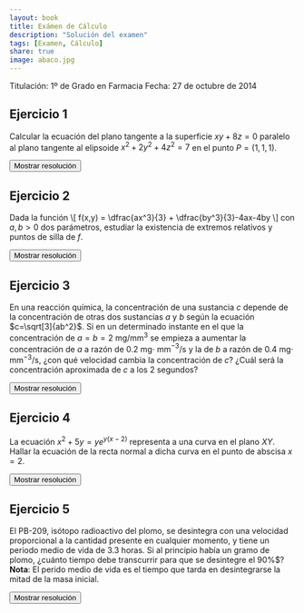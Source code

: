 ```yaml
---
layout: book
title: Exámen de Cálculo
description: "Solución del examen"
tags: [Examen, Cálculo]
share: true
image: abaco.jpg
---
```


Titulación: 1º de Grado en Farmacia
Fecha: 27 de octubre de 2014

## Ejercicio 1
Calcular la ecuación del plano tangente a la superficie $xy+8z=0$ paralelo al plano tangente al elipsoide $x^2+2y^2+4z^2=7$ en el punto $P=(1, 1, 1)$.

<div><button class="resolution">Mostrar resolución</button></div>
<div id="resolution" class="center" style="display: none">
<iframe width="640" height="360" src="//www.youtube.com/embed/2_OA0GmIZs8" frameborder="0" allowfullscreen></iframe>
</div>

## Ejercicio 2
Dada la función
\\[
f(x,y) = \dfrac{ax^3}{3} + \dfrac{by^3}{3}-4ax-4by
\\]
con $a,b>0$ dos parámetros, estudiar la existencia de extremos relativos y puntos de silla de $f$.

<div><button class="resolution">Mostrar resolución</button></div>
<div id="resolution" class="center" style="display: none">
<iframe width="640" height="360" src="//www.youtube.com/embed/3SXN3rX-w0Y" frameborder="0" allowfullscreen></iframe>
</div>

## Ejercicio 3
En una reacción química, la concentración de una sustancia $c$ depende de la concentración de otras dos sustancias $a$ y $b$ según la ecuación $c=\sqrt[3]{ab^2}$. Si en un determinado instante en el que la concentración de $a=b=2$ mg/mm$^3$ se empieza a aumentar la concentración de $a$ a razón de $0.2$ mg$\cdot$ mm$^{-3}$/s y la de $b$ a razón de $0.4$ mg$\cdot$ mm$^{-3}$/s, ¿con qué velocidad cambia la concentración de $c$? ¿Cuál será la concentración aproximada de $c$ a los 2 segundos?

<div><button class="resolution">Mostrar resolución</button></div>
<div id="resolution" class="center" style="display: none">
<iframe width="640" height="360" src="//www.youtube.com/embed/_VrG135B96s" frameborder="0" allowfullscreen></iframe>
</div>

## Ejercicio 4
La ecuación $x^2+5y=ye^{y(x-2)}$ representa a una curva en el plano $XY$. Hallar la ecuación de la recta normal a dicha curva en el punto de abscisa $x=2$.

<div><button class="resolution">Mostrar resolución</button></div>
<div id="resolution" class="center" style="display: none">
<iframe width="640" height="360" src="//www.youtube.com/embed/jcwpIn0K_Ag" frameborder="0" allowfullscreen></iframe>
</div>

## Ejercicio 5
El PB-209, isótopo radioactivo del plomo, se desintegra con una velocidad proporcional a la cantidad presente en cualquier momento, y tiene un periodo medio de vida de $3.3$ horas. Si al principio había un gramo de plomo, ¿cuánto tiempo debe transcurrir para que se desintegre el  90%$?  
**Nota**: El perido medio de vida es el tiempo que tarda en desintegrarse la mitad de la masa inicial.

<div><button class="resolution">Mostrar resolución</button></div>
<div id="resolution" class="center" style="display: none">
<iframe width="640" height="360" src="//www.youtube.com/embed/LkFo8yuRVW8" frameborder="0" allowfullscreen></iframe>
</div>
